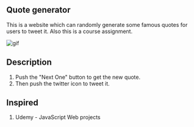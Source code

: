 Quote generator
---------------
This is a website which can randomly generate some famous quotes for users to tweet it.
Also this is a course assignment.

![gif](https://i.imgur.com/c2PG69w.gif)

## Description
1. Push the "Next One" button to get the new quote.
2. Then push the twitter icon to tweet it.

## Inspired
1. Udemy - JavaScript Web projects
